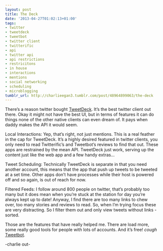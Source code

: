 ```yaml
---
layout: post
title: The Deck
date: '2013-04-27T01:02:13+01:00'
tags:
- twitter
- tweetdeck
- tweetbot
- twitter client
- twitterific
- api
- twitter api
- api restrictions
- restricitons
- in house
- interactions
- mentions
- social networking
- scheduling
- microblogging
tumblr_url: http://charlieegan3.tumblr.com/post/48964899063/the-deck
---
```

There’s a reason twitter bought [TweetDeck](http://tweetdeck.com/). It’s the best twitter client out there. Okay it might not have the best UI, but in terms of features it can do things none of the other native clients can even dream of. It pays when daddy makes the API it would seem.

Local Interactions: Yep, that’s right, not just mentions. This is a real feather in the cap for TweetDeck. It’s a highly desired featured in twitter clients, you only need to read Twitterific’s and Tweetbot’s reviews to find that out. These apps are restrained by the mean API. TweetDeck just work, serving up the content just like the web app and a few handy extras…

Tweet Scheduling: Technically TweetDeck is separate in that you need another account, this means that the app that push up tweets to be tweeted at a set time. Other apps don’t have processes while their host is powered off and so again, is out of reach for now.

Filtered Feeds: I follow around 800 people on twitter, that’s probably too many but it does mean when you’re stuck at the station for day you’re always kept up to date! Anyway, I find there are too many links to chew over, too many stories and reviews to read. So, when I’m trying focus these are very distracting. So I filter them out and only view tweets without links - sorted.

Those are the features that have really helped me. There are load more, some really good tools for people with lots of accounts. And it’s free! *cough* [Tweetbot](http://target.georiot.com/Proxy.ashx?grid=13350&GR_URL=https%3a%2f%2fitunes.apple.com%2fus%2fapp%2ftweetbot-for-twitter%2fid557168941%3fls%3d1%26mt%3d12).

-charlie out-
